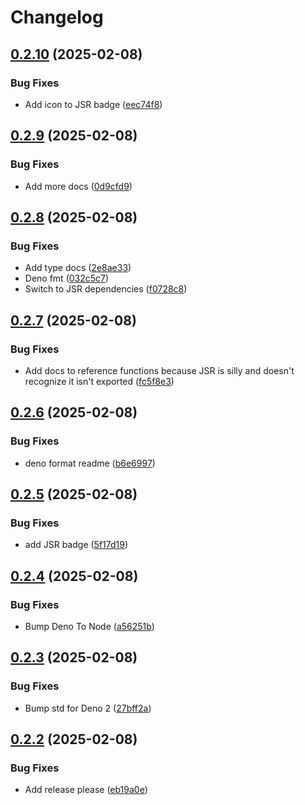 # Changelog

## [0.2.10](https://github.com/LeviSchuck/tiny-encodings/compare/v0.2.9...v0.2.10) (2025-02-08)


### Bug Fixes

* Add icon to JSR badge ([eec74f8](https://github.com/LeviSchuck/tiny-encodings/commit/eec74f837adc6f752c0556d189cd50a4d0c5a770))

## [0.2.9](https://github.com/LeviSchuck/tiny-encodings/compare/v0.2.8...v0.2.9) (2025-02-08)


### Bug Fixes

* Add more docs ([0d9cfd9](https://github.com/LeviSchuck/tiny-encodings/commit/0d9cfd9be3f4ae496da4764a1d4fa8cae89c3323))

## [0.2.8](https://github.com/LeviSchuck/tiny-encodings/compare/v0.2.7...v0.2.8) (2025-02-08)


### Bug Fixes

* Add type docs ([2e8ae33](https://github.com/LeviSchuck/tiny-encodings/commit/2e8ae33444096764beda32ba5fa05a61e7a45355))
* Deno fmt ([032c5c7](https://github.com/LeviSchuck/tiny-encodings/commit/032c5c715a234a1c4554512c6229c88be450fbd7))
* Switch to JSR dependencies ([f0728c8](https://github.com/LeviSchuck/tiny-encodings/commit/f0728c834758ca35a03287e3cceddcebc4b25d2c))

## [0.2.7](https://github.com/LeviSchuck/tiny-encodings/compare/v0.2.6...v0.2.7) (2025-02-08)


### Bug Fixes

* Add docs to reference functions because JSR is silly and doesn't recognize it isn't exported ([fc5f8e3](https://github.com/LeviSchuck/tiny-encodings/commit/fc5f8e3644047ffdc1f662b2a65b1bffb63de9a0))

## [0.2.6](https://github.com/LeviSchuck/tiny-encodings/compare/v0.2.5...v0.2.6) (2025-02-08)


### Bug Fixes

* deno format readme ([b6e6997](https://github.com/LeviSchuck/tiny-encodings/commit/b6e699775942c596509efaea01f556dcb025c958))

## [0.2.5](https://github.com/LeviSchuck/tiny-encodings/compare/v0.2.4...v0.2.5) (2025-02-08)


### Bug Fixes

* add JSR badge ([5f17d19](https://github.com/LeviSchuck/tiny-encodings/commit/5f17d195aeee9a9e6ffc34c7a4358b6a8e3038a6))

## [0.2.4](https://github.com/LeviSchuck/tiny-encodings/compare/v0.2.3...v0.2.4) (2025-02-08)


### Bug Fixes

* Bump Deno To Node ([a56251b](https://github.com/LeviSchuck/tiny-encodings/commit/a56251bac778ba644e91d0ffed21d76dbd03663f))

## [0.2.3](https://github.com/LeviSchuck/tiny-encodings/compare/v0.2.2...v0.2.3) (2025-02-08)


### Bug Fixes

* Bump std for Deno 2 ([27bff2a](https://github.com/LeviSchuck/tiny-encodings/commit/27bff2a6aa297a064e6559dd390d5bdac4dc78b8))

## [0.2.2](https://github.com/LeviSchuck/tiny-encodings/compare/0.2.1...v0.2.2) (2025-02-08)


### Bug Fixes

* Add release please ([eb19a0e](https://github.com/LeviSchuck/tiny-encodings/commit/eb19a0ee12c7bcdf0dba1c6e8d1b23cd54e8f008))
